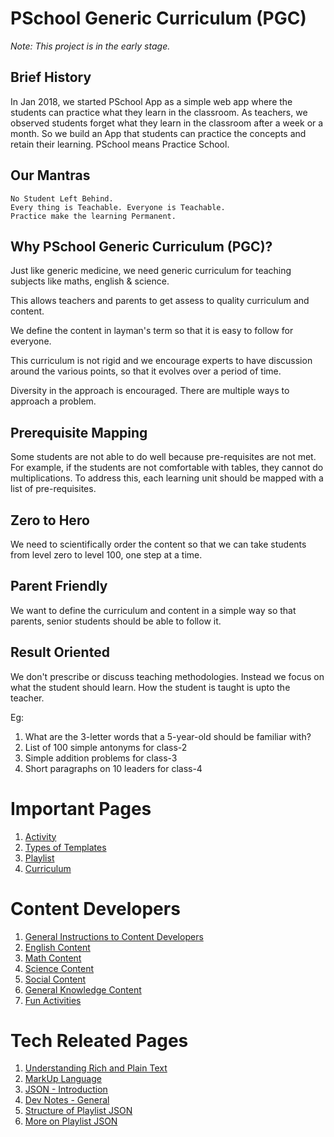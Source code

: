 # PSchool Generic Curriculum (PGC)

_Note: This project is in the early stage._

## Brief History

In Jan 2018, we started PSchool App as a simple web app where the students can
practice what they learn in the classroom. As teachers, we observed students
forget what they learn in the classroom after a week or a month. So we build an
App that students can practice the concepts and retain their learning. PSchool
means Practice School.

## Our Mantras

```
No Student Left Behind.
Every thing is Teachable. Everyone is Teachable.
Practice make the learning Permanent.
```

## Why PSchool Generic Curriculum (PGC)?

Just like generic medicine, we need generic curriculum for teaching subjects
like maths, english & science.

This allows teachers and parents to get assess to quality curriculum and
content.

We define the content in layman's term so that it is easy to follow for
everyone.

This curriculum is not rigid and we encourage experts to have discussion around
the various points, so that it evolves over a period of time.

Diversity in the approach is encouraged. There are multiple ways to approach a
problem.

## Prerequisite Mapping

Some students are not able to do well because pre-requisites are not met. For
example, if the students are not comfortable with tables, they cannot do
multiplications. To address this, each learning unit should be mapped with a
list of pre-requisites.

## Zero to Hero

We need to scientifically order the content so that we can take students from
level zero to level 100, one step at a time.

## Parent Friendly

We want to define the curriculum and content in a simple way so that parents,
senior students should be able to follow it.

## Result Oriented

We don't prescribe or discuss teaching methodologies. Instead we focus on what
the student should learn. How the student is taught is upto the teacher.

Eg:

1. What are the 3-letter words that a 5-year-old should be familiar with?
2. List of 100 simple antonyms for class-2
3. Simple addition problems for class-3
4. Short paragraphs on 10 leaders for class-4

# Important Pages

1. [Activity](/guidelines/activity.md)
2. [Types of Templates](/guidelines/templates.md)
3. [Playlist](/guidelines/playlist.md)
4. [Curriculum](/guidelines/curriculum.md)

# Content Developers

1. [General Instructions to Content Developers](/guidelines/instructions.md)
2. [English Content](/guidelines/english.md)
3. [Math Content](/math/README.md)
4. [Science Content](/science/README.md)
5. [Social Content](/social/README.md)
6. [General Knowledge Content](/gk/README.md)
7. [Fun Activities](/fun/README.md)

# Tech Releated Pages

1. [Understanding Rich and Plain Text](/guidelines/tech/rich-vs-plain-text.md)
2. [MarkUp Language](/guidelines/tech/markdown.md)
3. [JSON - Introduction](/guidelines/tech/json-introduction.md)
4. [Dev Notes - General](/guidelines/tech/dev-notes.md)
5. [Structure of Playlist JSON](/guidelines/tech/playlist-structure.md)
6. [More on Playlist JSON](/guidelines/tech/playlist-structure-2.md)

